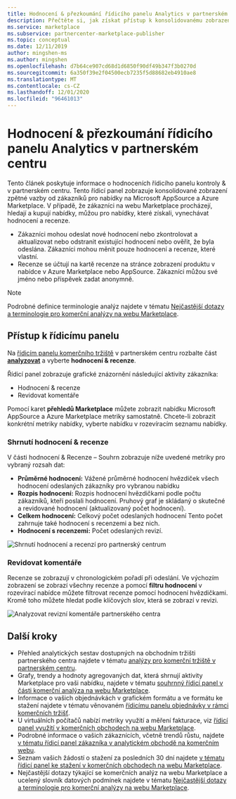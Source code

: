 ```yaml
---
title: Hodnocení & přezkoumání řídicího panelu Analytics v partnerském centru
description: Přečtěte si, jak získat přístup k konsolidovanému zobrazení zpětné vazby zákazníků pro vaše nabídky na Microsoft AppSource a Azure Marketplace.
ms.service: marketplace
ms.subservice: partnercenter-marketplace-publisher
ms.topic: conceptual
ms.date: 12/11/2019
author: mingshen-ms
ms.author: mingshen
ms.openlocfilehash: d7b64ce907cd68d1d6850f90df49b347f3b0270d
ms.sourcegitcommit: 6a350f39e2f04500ecb7235f5d88682eb4910ae8
ms.translationtype: MT
ms.contentlocale: cs-CZ
ms.lasthandoff: 12/01/2020
ms.locfileid: "96461013"
---
```

# <a name="ratings--reviews-analytics-dashboard-in-partner-center"></a>Hodnocení & přezkoumání řídicího panelu Analytics v partnerském centru

Tento článek poskytuje informace o hodnoceních řídicího panelu kontroly & v partnerském centru. Tento řídicí panel zobrazuje konsolidované zobrazení zpětné vazby od zákazníků pro nabídky na Microsoft AppSource a Azure Marketplace. V případě, že zákazníci na webu Marketplace procházejí, hledají a kupují nabídky, můžou pro nabídky, které získali, vynechávat hodnocení a recenze.

- Zákazníci mohou odeslat nové hodnocení nebo zkontrolovat a aktualizovat nebo odstranit existující hodnocení nebo ověřit, že byla odeslána. Zákazníci mohou měnit pouze hodnocení a recenze, které vlastní.  
- Recenze se účtují na kartě recenze na stránce zobrazení produktu v nabídce v Azure Marketplace nebo AppSource. Zákazníci můžou své jméno nebo příspěvek zadat anonymně.  

>[!NOTE]
> Podrobné definice terminologie analýz najdete v tématu [Nejčastější dotazy a terminologie pro komerční analýzy na webu Marketplace](../analytics-faq.md).

## <a name="access-the-dashboard"></a>Přístup k řídicímu panelu

Na [řídicím panelu komerčního tržiště](https://partner.microsoft.com/dashboard/commercial-marketplace/overview) v partnerském centru rozbalte část **[analyzovat](https://partner.microsoft.com/dashboard/commercial-marketplace/analytics/summary)** a vyberte **hodnocení & recenze**.

Řídicí panel zobrazuje grafické znázornění následující aktivity zákazníka:

- Hodnocení & recenze  
- Revidovat komentáře

Pomocí karet **přehledů Marketplace** můžete zobrazit nabídku Microsoft AppSource a Azure Marketplace metriky samostatně. Chcete-li zobrazit konkrétní metriky nabídky, vyberte nabídku v rozevíracím seznamu nabídky.

### <a name="ratings--reviews-summary"></a>Shrnutí hodnocení & recenze

V části hodnocení & Recenze – Souhrn zobrazuje níže uvedené metriky pro vybraný rozsah dat:

- **Průměrné hodnocení:** Vážené průměrné hodnocení hvězdiček všech hodnocení odeslaných zákazníky pro vybranou nabídku
- **Rozpis hodnocení:** Rozpis hodnocení hvězdičkami podle počtu zákazníků, kteří poslali hodnocení. Pruhový graf je skládaný o skutečné a revidované hodnocení (aktualizovaný počet hodnocení).
- **Celkem hodnocení:** Celkový počet odeslaných hodnocení Tento počet zahrnuje také hodnocení s recenzemi a bez nich.
- **Hodnocení s recenzemi:** Počet odeslaných revizí.

![Shrnutí hodnocení a recenzí pro partnerský centrum](./media/analyze-ratings-summary.png)

### <a name="review-comments"></a>Revidovat komentáře

Recenze se zobrazují v chronologickém pořadí při odeslání. Ve výchozím zobrazení se zobrazí všechny recenze a pomocí **filtru hodnocení** v rozevírací nabídce můžete filtrovat recenze pomocí hodnocení hvězdičkami. Kromě toho můžete hledat podle klíčových slov, která se zobrazí v revizi.  

![Analyzovat revizní komentáře partnerského centra](./media/analyze-reviews.png)

## <a name="next-steps"></a>Další kroky

- Přehled analytických sestav dostupných na obchodním tržišti partnerského centra najdete v tématu [analýzy pro komerční tržiště v partnerském centru](./analytics.md).
- Grafy, trendy a hodnoty agregovaných dat, která shrnují aktivity Marketplace pro vaši nabídku, najdete v tématu [souhrnný řídicí panel v části komerční analýza na webu Marketplace](../summary-dashboard.md).
- Informace o vašich objednávkách v grafickém formátu a ve formátu ke stažení najdete v tématu věnovaném [řídicímu panelu objednávky v rámci komerčních tržišť](../orders-dashboard.md).
- U virtuálních počítačů nabízí metriky využití a měření fakturace, viz [řídicí panel využití v komerčních obchodech na webu Marketplace](../usage-dashboard.md).
- Podrobné informace o vašich zákaznících, včetně trendů růstu, najdete [v tématu řídicí panel zákazníka v analytickém obchodě na komerčním webu](../customer-dashboard.md).
- Seznam vašich žádostí o stažení za posledních 30 dní najdete [v tématu řídicí panel ke stažení v komerčních obchodech na webu Marketplace](./downloads-dashboard.md).
- Nejčastější dotazy týkající se komerčních analýz na webu Marketplace a ucelený slovník datových podmínek najdete v tématu [Nejčastější dotazy a terminologie pro komerční analýzy na webu Marketplace](../analytics-faq.md).